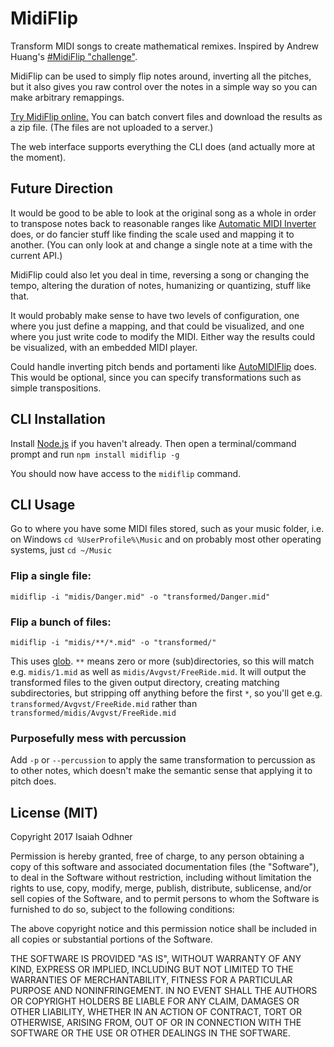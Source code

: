 # MidiFlip

Transform MIDI songs to create mathematical remixes.
Inspired by Andrew Huang's [#MidiFlip "challenge"](https://youtu.be/4IAZY7JdSHU).

MidiFlip can be used to simply flip notes around,
inverting all the pitches,
but it also gives you raw control over the notes in a simple way so you can make arbitrary remappings.

[Try MidiFlip online.](http://1j01.github.io/midiflip/)
You can batch convert files and download the results as a zip file.
(The files are not uploaded to a server.)

The web interface supports everything the CLI does (and actually more at the moment).


## Future Direction

It would be good to be able to look at the original song as a whole in order to
transpose notes back to reasonable ranges like [Automatic MIDI Inverter](https://midi-inverter.herokuapp.com/) does,
or do fancier stuff like finding the scale used and mapping it to another.
(You can only look at and change a single note at a time with the current API.)

MidiFlip could also let you deal in time,
reversing a song or changing the tempo,
altering the duration of notes,
humanizing or quantizing,
stuff like that.

It would probably make sense to have two levels of configuration,
one where you just define a mapping,
and that could be visualized,
and one where you just write code to modify the MIDI.
Either way the results could be visualized, with an embedded MIDI player.

Could handle inverting pitch bends and portamenti like [AutoMIDIFlip](http://automidiflip.com/) does.
This would be optional, since you can specify transformations such as simple transpositions.


## CLI Installation

Install [Node.js](https://nodejs.org/) if you haven't already.
Then open a terminal/command prompt and run `npm install midiflip -g`

You should now have access to the `midiflip` command.


## CLI Usage

Go to where you have some MIDI files stored,
such as your music folder,
i.e. on Windows
`cd %UserProfile%\Music`
and on probably most other operating systems, just
`cd ~/Music`

### Flip a single file:
`midiflip -i "midis/Danger.mid" -o "transformed/Danger.mid"`

### Flip a bunch of files:
`midiflip -i "midis/**/*.mid" -o "transformed/"`

This uses [glob](https://www.npmjs.com/package/glob).
`**` means zero or more (sub)directories,
so this will match e.g. `midis/1.mid` as well as `midis/Avgvst/FreeRide.mid`.
It will output the transformed files to the given output directory,
creating matching subdirectories,
but stripping off anything before the first `*`,
so you'll get e.g. `transformed/Avgvst/FreeRide.mid`
rather than `transformed/midis/Avgvst/FreeRide.mid`


### Purposefully mess with percussion

Add `-p` or `--percussion` to apply the same transformation to percussion as to other notes,
which doesn't make the semantic sense that applying it to pitch does.


## License (MIT)

Copyright 2017 Isaiah Odhner

Permission is hereby granted, free of charge, to any person obtaining a copy of this software and associated documentation files (the "Software"), to deal in the Software without restriction, including without limitation the rights to use, copy, modify, merge, publish, distribute, sublicense, and/or sell copies of the Software, and to permit persons to whom the Software is furnished to do so, subject to the following conditions:

The above copyright notice and this permission notice shall be included in all copies or substantial portions of the Software.

THE SOFTWARE IS PROVIDED "AS IS", WITHOUT WARRANTY OF ANY KIND, EXPRESS OR IMPLIED, INCLUDING BUT NOT LIMITED TO THE WARRANTIES OF MERCHANTABILITY, FITNESS FOR A PARTICULAR PURPOSE AND NONINFRINGEMENT. IN NO EVENT SHALL THE AUTHORS OR COPYRIGHT HOLDERS BE LIABLE FOR ANY CLAIM, DAMAGES OR OTHER LIABILITY, WHETHER IN AN ACTION OF CONTRACT, TORT OR OTHERWISE, ARISING FROM, OUT OF OR IN CONNECTION WITH THE SOFTWARE OR THE USE OR OTHER DEALINGS IN THE SOFTWARE.

